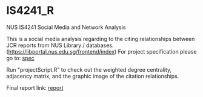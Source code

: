 # IS4241_R
NUS IS4241 Social Media and Network Analysis

This is a social media analysis regarding to the citing relationships between JCR reports from NUS Library / databases. (https://libportal.nus.edu.sg/frontend/index) For project specification please go to: <a href ="https://docs.google.com/document/d/19MdpTkbWCu86em104KtCBsI_8rdVwhY8pmwJ8aZ_m_U/edit?usp=sharing">spec</a>

Run "projectScript.R" to check out the weighted degree centrality, adjacency matrix, and the graphic image of the citation relationships. 

Final report link: <a href="https://drive.google.com/drive/folders/1S7Th-OCefGPbAhwHh-deB8rSWdWTXgVR?usp=sharing">report</a>
